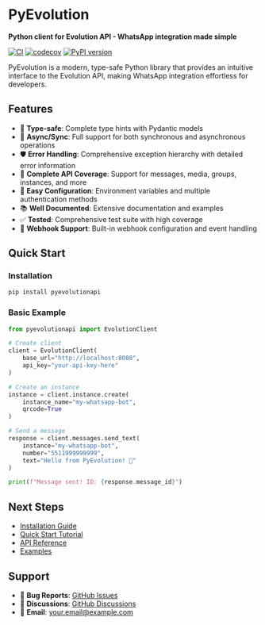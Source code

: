 # PyEvolution

**Python client for Evolution API - WhatsApp integration made simple**

[![CI](https://github.com/lpcoutinho/pyevolution/workflows/CI/badge.svg)](https://github.com/lpcoutinho/pyevolution/actions/workflows/ci.yml)
[![codecov](https://codecov.io/gh/lpcoutinho/pyevolution/branch/main/graph/badge.svg)](https://codecov.io/gh/lpcoutinho/pyevolution)
[![PyPI version](https://badge.fury.io/py/pyevolutionapi.svg)](https://badge.fury.io/py/pyevolutionapi)

PyEvolution is a modern, type-safe Python library that provides an intuitive interface to the Evolution API, making WhatsApp integration effortless for developers.

## Features

- 🎯 **Type-safe**: Complete type hints with Pydantic models
- 🔄 **Async/Sync**: Full support for both synchronous and asynchronous operations
- 🛡️ **Error Handling**: Comprehensive exception hierarchy with detailed error information
- 📱 **Complete API Coverage**: Support for messages, media, groups, instances, and more
- 🔧 **Easy Configuration**: Environment variables and multiple authentication methods
- 📚 **Well Documented**: Extensive documentation and examples
- ✅ **Tested**: Comprehensive test suite with high coverage
- 🔌 **Webhook Support**: Built-in webhook configuration and event handling

## Quick Start

### Installation

```bash
pip install pyevolutionapi
```

### Basic Example

```python
from pyevolutionapi import EvolutionClient

# Create client
client = EvolutionClient(
    base_url="http://localhost:8080",
    api_key="your-api-key-here"
)

# Create an instance
instance = client.instance.create(
    instance_name="my-whatsapp-bot",
    qrcode=True
)

# Send a message
response = client.messages.send_text(
    instance="my-whatsapp-bot",
    number="5511999999999",
    text="Hello from PyEvolution! 🚀"
)

print(f"Message sent! ID: {response.message_id}")
```

## Next Steps

- [Installation Guide](getting-started/installation.md)
- [Quick Start Tutorial](getting-started/quickstart.md)
- [API Reference](api/client.md)
- [Examples](examples/basic.md)

## Support

- 🐛 **Bug Reports**: [GitHub Issues](https://github.com/lpcoutinho/pyevolution/issues)
- 💬 **Discussions**: [GitHub Discussions](https://github.com/lpcoutinho/pyevolution/discussions)
- 📧 **Email**: your.email@example.com